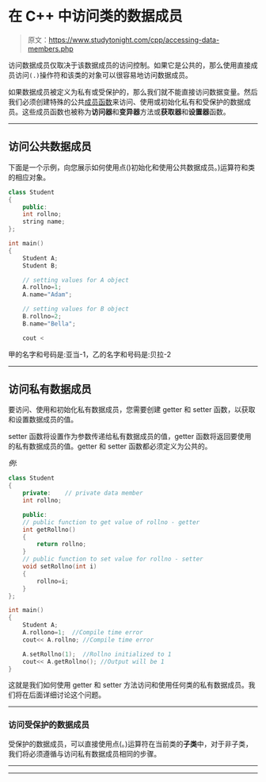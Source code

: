 # 在 C++ 中访问类的数据成员

> 原文：<https://www.studytonight.com/cpp/accessing-data-members.php>

访问数据成员仅取决于该数据成员的访问控制。如果它是公共的，那么使用直接成员访问`(.)`操作符和该类的对象可以很容易地访问数据成员。

如果数据成员被定义为私有或受保护的，那么我们就不能直接访问数据变量。然后我们必须创建特殊的公共[成员函数](member-functions-cpp.php)来访问、使用或初始化私有和受保护的数据成员。这些成员函数也被称为**访问器**和**变异器**方法或**获取器**和**设置器**函数。

* * *

## 访问公共数据成员

下面是一个示例，向您展示如何使用点()初始化和使用公共数据成员。)运算符和类的相应对象。

```cpp
class Student
{
    public:
    int rollno;
    string name;
};

int main()
{
    Student A;
    Student B;

    // setting values for A object
    A.rollno=1;
    A.name="Adam";

    // setting values for B object
    B.rollno=2;
    B.name="Bella";

    cout <
```

甲的名字和号码是:亚当-1，乙的名字和号码是:贝拉-2

* * *

## 访问私有数据成员

要访问、使用和初始化私有数据成员，您需要创建 getter 和 setter 函数，以获取和设置数据成员的值。

setter 函数将设置作为参数传递给私有数据成员的值，getter 函数将返回要使用的私有数据成员的值。getter 和 setter 函数都必须定义为公共的。

*例*:

```cpp
class Student
{
    private:    // private data member
    int rollno;

    public:
    // public function to get value of rollno - getter
    int getRollno()
    {
        return rollno;
    }
    // public function to set value for rollno - setter
    void setRollno(int i)
    {
        rollno=i;
    }
};

int main()
{
    Student A;
    A.rollono=1;  //Compile time error
    cout<< A.rollno; //Compile time error

    A.setRollno(1);  //Rollno initialized to 1
    cout<< A.getRollno(); //Output will be 1
}
```

这就是我们如何使用 getter 和 setter 方法访问和使用任何类的私有数据成员。我们将在后面详细讨论这个问题。

* * *

### 访问受保护的数据成员

受保护的数据成员，可以直接使用点(。)运算符在当前类的**子类**中，对于非子类，我们将必须遵循与访问私有数据成员相同的步骤。

* * *

* * *